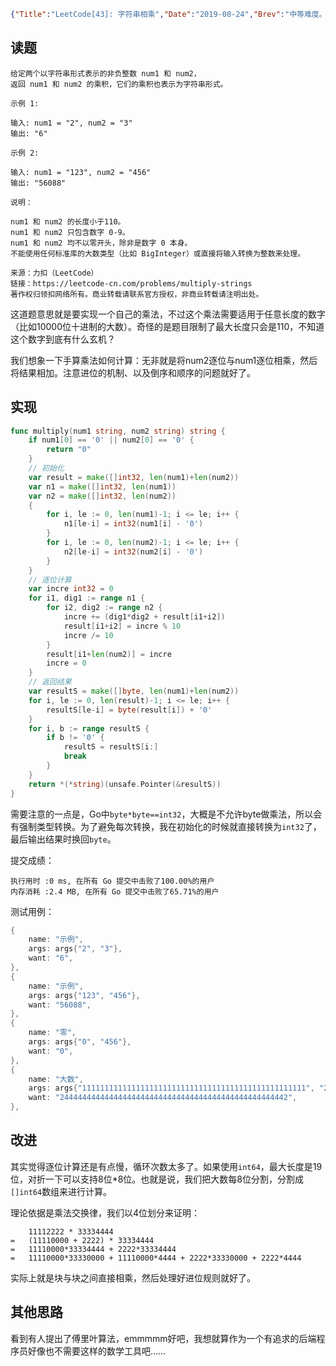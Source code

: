 ```json lw-blog-meta
{"Title":"LeetCode[43]: 字符串相乘","Date":"2019-08-24","Brev":"中等难度。","Tags":["算法与数据结构"]}
```



## 读题

```text
给定两个以字符串形式表示的非负整数 num1 和 num2，
返回 num1 和 num2 的乘积，它们的乘积也表示为字符串形式。

示例 1:

输入: num1 = "2", num2 = "3"
输出: "6"

示例 2:

输入: num1 = "123", num2 = "456"
输出: "56088"

说明：

num1 和 num2 的长度小于110。
num1 和 num2 只包含数字 0-9。
num1 和 num2 均不以零开头，除非是数字 0 本身。
不能使用任何标准库的大数类型（比如 BigInteger）或直接将输入转换为整数来处理。

来源：力扣（LeetCode）
链接：https://leetcode-cn.com/problems/multiply-strings
著作权归领扣网络所有。商业转载请联系官方授权，非商业转载请注明出处。
```

这道题意思就是要实现一个自己的乘法，不过这个乘法需要适用于任意长度的数字（比如10000位十进制的大数）。奇怪的是题目限制了最大长度只会是110，不知道这个数字到底有什么玄机？

我们想象一下手算乘法如何计算：无非就是将num2逐位与num1逐位相乘，然后将结果相加。注意进位的机制、以及倒序和顺序的问题就好了。

## 实现

```go
func multiply(num1 string, num2 string) string {
    if num1[0] == '0' || num2[0] == '0' {
        return "0"
    }
    // 初始化
    var result = make([]int32, len(num1)+len(num2))
    var n1 = make([]int32, len(num1))
    var n2 = make([]int32, len(num2))
    {
        for i, le := 0, len(num1)-1; i <= le; i++ {
            n1[le-i] = int32(num1[i] - '0')
        }
        for i, le := 0, len(num2)-1; i <= le; i++ {
            n2[le-i] = int32(num2[i] - '0')
        }
    }
    // 逐位计算
    var incre int32 = 0
    for i1, dig1 := range n1 {
        for i2, dig2 := range n2 {
            incre += (dig1*dig2 + result[i1+i2])
            result[i1+i2] = incre % 10
            incre /= 10
        }
        result[i1+len(num2)] = incre
        incre = 0
    }
    // 返回结果
    var resultS = make([]byte, len(num1)+len(num2))
    for i, le := 0, len(result)-1; i <= le; i++ {
        resultS[le-i] = byte(result[i]) + '0'
    }
    for i, b := range resultS {
        if b != '0' {
            resultS = resultS[i:]
            break
        }
    }
    return *(*string)(unsafe.Pointer(&resultS))
}
```

需要注意的一点是，Go中`byte*byte==int32`，大概是不允许byte做乘法，所以会有强制类型转换。为了避免每次转换，我在初始化的时候就直接转换为`int32`了，最后输出结果时换回`byte`。

提交成绩：

```text
执行用时 :0 ms, 在所有 Go 提交中击败了100.00%的用户
内存消耗 :2.4 MB, 在所有 Go 提交中击败了65.71%的用户
```

测试用例：

```go
{
    name: "示例",
    args: args{"2", "3"},
    want: "6",
},
{
    name: "示例",
    args: args{"123", "456"},
    want: "56088",
},
{
    name: "零",
    args: args{"0", "456"},
    want: "0",
},
{
    name: "大数",
    args: args{"11111111111111111111111111111111111111111111111111", "22"},
    want: "244444444444444444444444444444444444444444444444442",
},
```

## 改进

其实觉得逐位计算还是有点慢，循环次数太多了。如果使用`int64`，最大长度是19位，对折一下可以支持8位*8位。也就是说，我们把大数每8位分割，分割成`[]int64`数组来进行计算。

理论依据是乘法交换律，我们以4位划分来证明：

```text
    11112222 * 33334444
=   (11110000 + 2222) * 33334444
=   11110000*33334444 + 2222*33334444
=   11110000*33330000 + 11110000*4444 + 2222*33330000 + 2222*4444 
```

实际上就是块与块之间直接相乘，然后处理好进位规则就好了。

## 其他思路

看到有人提出了傅里叶算法，emmmmm好吧，我想就算作为一个有追求的后端程序员好像也不需要这样的数学工具吧……
